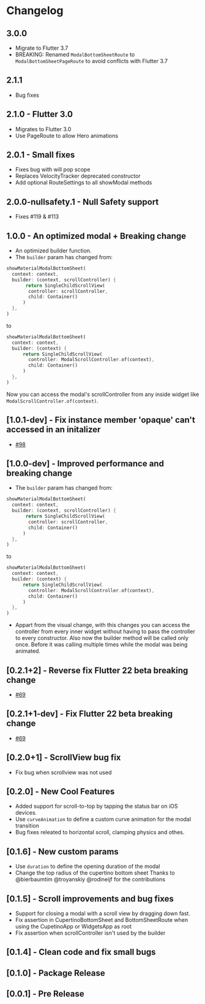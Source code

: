 # Changelog

## 3.0.0

+ Migrate to Flutter 3.7
+ BREAKING: Renamed `ModalBottomSheetRoute` to `ModalBottomSheetPageRoute` to avoid conflicts with Flutter 3.7

## 2.1.1

+ Bug fixes

## 2.1.0 - Flutter 3.0

+ Migrates to Flutter 3.0
+ Use PageRoute to allow Hero animations

## 2.0.1 - Small fixes

+ Fixes bug with will pop scope
+ Replaces VelocityTracker deprecated constructor
+ Add optional RouteSettings to all showModal methods

## 2.0.0-nullsafety.1 - Null Safety support

+ Fixes #119 & #113

## 1.0.0 - An optimized modal + Breaking change

+ An optimized builder function.
+ The `builder` param has changed from:

```dart
showMaterialModalBottomSheet(
  context: context,
  builder: (context, scrollController) {
       return SingleChildScrollView(
        controller: scrollController,
        child: Container()
      )
  },
)
```

to

```dart
showMaterialModalBottomSheet(
  context: context,
  builder: (context) {
      return SingleChildScrollView(
        controller: ModalScrollController.of(context),
        child: Container()
      )
  },
)
```

Now you can access the modal's scrollController from any inside widget like `ModalScrollController.of(context)`.

## [1.0.1-dev] - Fix instance member 'opaque' can't accessed in an initalizer

+ [#98](https://github.com/jamesblasco/modal_bottom_sheet/issues/98)

## [1.0.0-dev] - Improved performance and breaking change

+ The `builder` param has changed from:

```dart
showMaterialModalBottomSheet(
  context: context,
  builder: (context, scrollController) {
       return SingleChildScrollView(
        controller: scrollController,
        child: Container()
      )
  },
)
```

to

```dart
showMaterialModalBottomSheet(
  context: context,
  builder: (context) {
      return SingleChildScrollView(
        controller: ModalScrollController.of(context),
        child: Container()
      )
  },
)
```

+ Appart from the visual change, with this changes you can access the controller from every inner widget without having to pass the controller to every constructor. Also now the builder method will be called only once. Before it was calling multiple times while the modal was being animated.

## [0.2.1+2] - Reverse fix Flutter 22 beta breaking change

+ [#69](https://github.com/jamesblasco/modal_bottom_sheet/issues/69)

## [0.2.1+1-dev] - Fix Flutter 22 beta breaking change

+ [#69](https://github.com/jamesblasco/modal_bottom_sheet/issues/69)

## [0.2.0+1] - ScrollView bug fix

+ Fix bug when scrollview was not used

## [0.2.0] - New Cool Features

+ Added support for scroll-to-top by tapping the status bar on iOS devices.
+ Use `curveAnimation` to define a custom curve animation for the modal transition
+ Bug fixes releated to horizontal scroll, clamping physics and othes.

## [0.1.6] - New custom params

+ Use `duration` to define the opening duration of the modal
+ Change the top radius of the cupertino bottom sheet
Thanks to @bierbaumtim @troyanskiy @rodineijf for the contributions

## [0.1.5] - Scroll improvements and bug fixes

+ Support for closing a modal with a scroll view by dragging down fast.
+ Fix assertion in CupertinoBottomSheet and BottomSheetRoute when using the CupetinoApp or WidgetsApp as root
+ Fix assertion when scrollController isn't used by the builder

## [0.1.4] - Clean code and fix small bugs

## [0.1.0] - Package Release

## [0.0.1] - Pre Release
